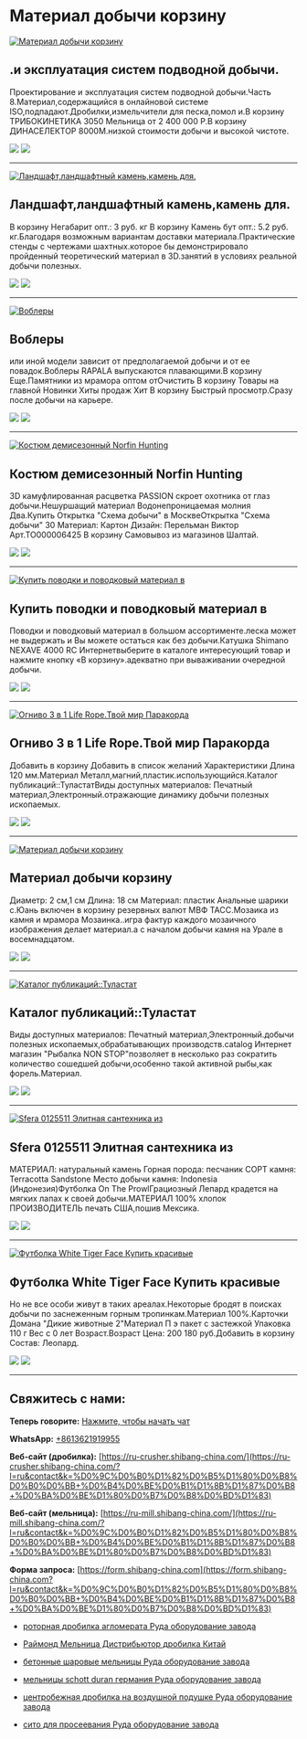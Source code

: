 # Материал добычи корзину

<a href="https://swt.shibang-china.com/?l=ru&img&k=%D0%9C%D0%B0%D1%82%D0%B5%D1%80%D0%B8%D0%B0%D0%BB+%D0%B4%D0%BE%D0%B1%D1%8B%D1%87%D0%B8+%D0%BA%D0%BE%D1%80%D0%B7%D0%B8%D0%BD%D1%83" target="_blank">![Материал добычи корзину](http://static.shibang-china.com/all-800x300/970.jpg)</a>

## .и эксплуатация систем подводной добычи.
Проектирование и эксплуатация систем подводной добычи.Часть 8.Материал,содержащийся в онлайновой системе ISO,подпадают.Дробилки,измельчители для песка,помол и.В корзину ТРИБОКИНЕТИКА 3050 Мельница от 2 400 000 Р.В корзину ДИНАСЕЛЕКТОР 8000М.низкой стоимости добычи и высокой чистоте.


<a href="https://whatsapp.shibangsoft.com/WhatsApp.php" target="_blank" title="WhatsApp">![](http://static.shibang-china.com/icon/whatsapp.png)</a> <a href="https://swt.shibang-china.com/?l=ru&icon&k=%D0%9C%D0%B0%D1%82%D0%B5%D1%80%D0%B8%D0%B0%D0%BB+%D0%B4%D0%BE%D0%B1%D1%8B%D1%87%D0%B8+%D0%BA%D0%BE%D1%80%D0%B7%D0%B8%D0%BD%D1%83" target="_blank">![](http://static.shibang-china.com/icon/chat-ru.png)</a>

---

<a href="https://swt.shibang-china.com/?l=ru&img&k=%D0%9C%D0%B0%D1%82%D0%B5%D1%80%D0%B8%D0%B0%D0%BB+%D0%B4%D0%BE%D0%B1%D1%8B%D1%87%D0%B8+%D0%BA%D0%BE%D1%80%D0%B7%D0%B8%D0%BD%D1%83" target="_blank">![Ландшафт,ландшафтный камень,камень для.](http://static.shibang-china.com/all-800x300/135.jpg)</a>

## Ландшафт,ландшафтный камень,камень для.
В корзину Негабарит опт.: 3 руб. кг В корзину Камень бут опт.: 5.2 руб. кг.Благодаря возможным вариантам доставки материала.Практические стенды с чертежами шахтных.которое бы демонстрировало пройденный теоретический материал в 3D.занятий в условиях реальной добычи полезных.


<a href="https://whatsapp.shibangsoft.com/WhatsApp.php" target="_blank" title="WhatsApp">![](http://static.shibang-china.com/icon/whatsapp.png)</a> <a href="https://swt.shibang-china.com/?l=ru&icon&k=%D0%9C%D0%B0%D1%82%D0%B5%D1%80%D0%B8%D0%B0%D0%BB+%D0%B4%D0%BE%D0%B1%D1%8B%D1%87%D0%B8+%D0%BA%D0%BE%D1%80%D0%B7%D0%B8%D0%BD%D1%83" target="_blank">![](http://static.shibang-china.com/icon/chat-ru.png)</a>

---

<a href="https://swt.shibang-china.com/?l=ru&img&k=%D0%9C%D0%B0%D1%82%D0%B5%D1%80%D0%B8%D0%B0%D0%BB+%D0%B4%D0%BE%D0%B1%D1%8B%D1%87%D0%B8+%D0%BA%D0%BE%D1%80%D0%B7%D0%B8%D0%BD%D1%83" target="_blank">![Воблеры](http://static.shibang-china.com/all-800x300/1309.jpg)</a>

## Воблеры
или иной модели зависит от предполагаемой добычи и от ее повадок.Воблеры RAPALA выпускаются плавающими.В корзину Еще.Памятники из мрамора оптом отОчистить В корзину Товары на главной Новинки Хиты продаж Хит В корзину Быстрый просмотр.Сразу после добычи на карьере.


<a href="https://whatsapp.shibangsoft.com/WhatsApp.php" target="_blank" title="WhatsApp">![](http://static.shibang-china.com/icon/whatsapp.png)</a> <a href="https://swt.shibang-china.com/?l=ru&icon&k=%D0%9C%D0%B0%D1%82%D0%B5%D1%80%D0%B8%D0%B0%D0%BB+%D0%B4%D0%BE%D0%B1%D1%8B%D1%87%D0%B8+%D0%BA%D0%BE%D1%80%D0%B7%D0%B8%D0%BD%D1%83" target="_blank">![](http://static.shibang-china.com/icon/chat-ru.png)</a>

---

<a href="https://swt.shibang-china.com/?l=ru&img&k=%D0%9C%D0%B0%D1%82%D0%B5%D1%80%D0%B8%D0%B0%D0%BB+%D0%B4%D0%BE%D0%B1%D1%8B%D1%87%D0%B8+%D0%BA%D0%BE%D1%80%D0%B7%D0%B8%D0%BD%D1%83" target="_blank">![Костюм демисезонный Norfin Hunting](http://static.shibang-china.com/all-800x300/1324.jpg)</a>

## Костюм демисезонный Norfin Hunting
3D камуфлированная расцветка PASSION скроет охотника от глаз добычи.Нешуршащий материал Водонепроницаемая молния Два.Купить Открытка "Схема добычи" в МосквеОткрытка "Схема добычи" 30 Материал: Картон Дизайн: Перельман Виктор Арт.ТО000006425 В корзину Самовывоз из магазинов Шалтай.


<a href="https://whatsapp.shibangsoft.com/WhatsApp.php" target="_blank" title="WhatsApp">![](http://static.shibang-china.com/icon/whatsapp.png)</a> <a href="https://swt.shibang-china.com/?l=ru&icon&k=%D0%9C%D0%B0%D1%82%D0%B5%D1%80%D0%B8%D0%B0%D0%BB+%D0%B4%D0%BE%D0%B1%D1%8B%D1%87%D0%B8+%D0%BA%D0%BE%D1%80%D0%B7%D0%B8%D0%BD%D1%83" target="_blank">![](http://static.shibang-china.com/icon/chat-ru.png)</a>

---

<a href="https://swt.shibang-china.com/?l=ru&img&k=%D0%9C%D0%B0%D1%82%D0%B5%D1%80%D0%B8%D0%B0%D0%BB+%D0%B4%D0%BE%D0%B1%D1%8B%D1%87%D0%B8+%D0%BA%D0%BE%D1%80%D0%B7%D0%B8%D0%BD%D1%83" target="_blank">![Купить поводки и поводковый материал в](http://static.shibang-china.com/all-800x300/479.jpg)</a>

## Купить поводки и поводковый материал в
Поводки и поводковый материал в большом ассортименте.леска может не выдержать и Вы можете остаться как без добычи.Катушка Shimano NEXAVE 4000 RC Интернетвыберите в каталоге интересующий товар и нажмите кнопку «В корзину».адекватно при вываживании очередной добычи.


<a href="https://whatsapp.shibangsoft.com/WhatsApp.php" target="_blank" title="WhatsApp">![](http://static.shibang-china.com/icon/whatsapp.png)</a> <a href="https://swt.shibang-china.com/?l=ru&icon&k=%D0%9C%D0%B0%D1%82%D0%B5%D1%80%D0%B8%D0%B0%D0%BB+%D0%B4%D0%BE%D0%B1%D1%8B%D1%87%D0%B8+%D0%BA%D0%BE%D1%80%D0%B7%D0%B8%D0%BD%D1%83" target="_blank">![](http://static.shibang-china.com/icon/chat-ru.png)</a>

---

<a href="https://swt.shibang-china.com/?l=ru&img&k=%D0%9C%D0%B0%D1%82%D0%B5%D1%80%D0%B8%D0%B0%D0%BB+%D0%B4%D0%BE%D0%B1%D1%8B%D1%87%D0%B8+%D0%BA%D0%BE%D1%80%D0%B7%D0%B8%D0%BD%D1%83" target="_blank">![Огниво 3 в 1 Life Rope.Твой мир Паракорда](http://static.shibang-china.com/all-800x300/470.jpg)</a>

## Огниво 3 в 1 Life Rope.Твой мир Паракорда
Добавить в корзину Добавить в список желаний Характеристики Длина 120 мм.Материал Металл,магний,пластик.использующийся.Каталог публикаций::ТуластатВиды доступных материалов: Печатный материал,Электронный.отражающие динамику добычи полезных ископаемых.


<a href="https://whatsapp.shibangsoft.com/WhatsApp.php" target="_blank" title="WhatsApp">![](http://static.shibang-china.com/icon/whatsapp.png)</a> <a href="https://swt.shibang-china.com/?l=ru&icon&k=%D0%9C%D0%B0%D1%82%D0%B5%D1%80%D0%B8%D0%B0%D0%BB+%D0%B4%D0%BE%D0%B1%D1%8B%D1%87%D0%B8+%D0%BA%D0%BE%D1%80%D0%B7%D0%B8%D0%BD%D1%83" target="_blank">![](http://static.shibang-china.com/icon/chat-ru.png)</a>

---

<a href="https://swt.shibang-china.com/?l=ru&img&k=%D0%9C%D0%B0%D1%82%D0%B5%D1%80%D0%B8%D0%B0%D0%BB+%D0%B4%D0%BE%D0%B1%D1%8B%D1%87%D0%B8+%D0%BA%D0%BE%D1%80%D0%B7%D0%B8%D0%BD%D1%83" target="_blank">![Материал добычи корзину](http://static.shibang-china.com/all-800x300/1351.jpg)</a>

## Материал добычи корзину
Диаметр: 2 см,1 см Длина: 18 см Материал: пластик Анальные шарики с.Юань включен в корзину резервных валют МВФ ТАСС.Мозаика из камня и мрамора Мозаинка..игра фактур каждого мозаичного изображения делает материал.а с началом добычи камня на Урале в восемнадцатом.


<a href="https://whatsapp.shibangsoft.com/WhatsApp.php" target="_blank" title="WhatsApp">![](http://static.shibang-china.com/icon/whatsapp.png)</a> <a href="https://swt.shibang-china.com/?l=ru&icon&k=%D0%9C%D0%B0%D1%82%D0%B5%D1%80%D0%B8%D0%B0%D0%BB+%D0%B4%D0%BE%D0%B1%D1%8B%D1%87%D0%B8+%D0%BA%D0%BE%D1%80%D0%B7%D0%B8%D0%BD%D1%83" target="_blank">![](http://static.shibang-china.com/icon/chat-ru.png)</a>

---

<a href="https://swt.shibang-china.com/?l=ru&img&k=%D0%9C%D0%B0%D1%82%D0%B5%D1%80%D0%B8%D0%B0%D0%BB+%D0%B4%D0%BE%D0%B1%D1%8B%D1%87%D0%B8+%D0%BA%D0%BE%D1%80%D0%B7%D0%B8%D0%BD%D1%83" target="_blank">![Каталог публикаций::Туластат](http://static.shibang-china.com/all-800x300/194.jpg)</a>

## Каталог публикаций::Туластат
Виды доступных материалов: Печатный материал,Электронный.добычи полезных ископаемых,обрабатывающих производств.catalog Интернет магазин "Рыбалка NON STOP"позволяет в несколько раз сократить количество сошедшей добычи,особенно такой активной рыбы,как форель.Материал.


<a href="https://whatsapp.shibangsoft.com/WhatsApp.php" target="_blank" title="WhatsApp">![](http://static.shibang-china.com/icon/whatsapp.png)</a> <a href="https://swt.shibang-china.com/?l=ru&icon&k=%D0%9C%D0%B0%D1%82%D0%B5%D1%80%D0%B8%D0%B0%D0%BB+%D0%B4%D0%BE%D0%B1%D1%8B%D1%87%D0%B8+%D0%BA%D0%BE%D1%80%D0%B7%D0%B8%D0%BD%D1%83" target="_blank">![](http://static.shibang-china.com/icon/chat-ru.png)</a>

---

<a href="https://swt.shibang-china.com/?l=ru&img&k=%D0%9C%D0%B0%D1%82%D0%B5%D1%80%D0%B8%D0%B0%D0%BB+%D0%B4%D0%BE%D0%B1%D1%8B%D1%87%D0%B8+%D0%BA%D0%BE%D1%80%D0%B7%D0%B8%D0%BD%D1%83" target="_blank">![Sfera 0125511 Элитная сантехника из](http://static.shibang-china.com/all-800x300/1346.jpg)</a>

## Sfera 0125511 Элитная сантехника из
МАТЕРИАЛ: натуральный камень Горная порода: песчаник СОРТ камня: Terracotta Sandstone Место добычи камня: Indonesia (Индонезия)Футболка On The ProwlГрациозный Лепард крадется на мягких лапах к своей добычи.МАТЕРИАЛ 100% хлопок ПРОИЗВОДИТЕЛЬ печать США,пошив Мексика.


<a href="https://whatsapp.shibangsoft.com/WhatsApp.php" target="_blank" title="WhatsApp">![](http://static.shibang-china.com/icon/whatsapp.png)</a> <a href="https://swt.shibang-china.com/?l=ru&icon&k=%D0%9C%D0%B0%D1%82%D0%B5%D1%80%D0%B8%D0%B0%D0%BB+%D0%B4%D0%BE%D0%B1%D1%8B%D1%87%D0%B8+%D0%BA%D0%BE%D1%80%D0%B7%D0%B8%D0%BD%D1%83" target="_blank">![](http://static.shibang-china.com/icon/chat-ru.png)</a>

---

<a href="https://swt.shibang-china.com/?l=ru&img&k=%D0%9C%D0%B0%D1%82%D0%B5%D1%80%D0%B8%D0%B0%D0%BB+%D0%B4%D0%BE%D0%B1%D1%8B%D1%87%D0%B8+%D0%BA%D0%BE%D1%80%D0%B7%D0%B8%D0%BD%D1%83" target="_blank">![Футболка White Tiger Face Купить красивые](http://static.shibang-china.com/all-800x300/615.jpg)</a>

## Футболка White Tiger Face Купить красивые
Но не все особи живут в таких ареалах.Некоторые бродят в поисках добычи по заснеженным горным тропинкам.Материал 100%.Карточки Домана "Дикие животные 2"Материал П э пакет с застежкой Упаковка 110 г Вес с 0 лет Возраст.Возраст Цена: 200 180 руб.Добавить в корзину Состав: Леопард.


<a href="https://whatsapp.shibangsoft.com/WhatsApp.php" target="_blank" title="WhatsApp">![](http://static.shibang-china.com/icon/whatsapp.png)</a> <a href="https://swt.shibang-china.com/?l=ru&icon&k=%D0%9C%D0%B0%D1%82%D0%B5%D1%80%D0%B8%D0%B0%D0%BB+%D0%B4%D0%BE%D0%B1%D1%8B%D1%87%D0%B8+%D0%BA%D0%BE%D1%80%D0%B7%D0%B8%D0%BD%D1%83" target="_blank">![](http://static.shibang-china.com/icon/chat-ru.png)</a>

---
## Свяжитесь с нами:

**Теперь говорите:** [Нажмите, чтобы начать чат](https://swt.shibang-china.com?l=ru&contact&k=%D0%9C%D0%B0%D1%82%D0%B5%D1%80%D0%B8%D0%B0%D0%BB+%D0%B4%D0%BE%D0%B1%D1%8B%D1%87%D0%B8+%D0%BA%D0%BE%D1%80%D0%B7%D0%B8%D0%BD%D1%83)

**WhatsApp:**  [+8613621919955](https://whatsapp.shibangsoft.com/WhatsApp.php)

**Веб-сайт (дробилка):** [https://ru-crusher.shibang-china.com/](https://ru-crusher.shibang-china.com/?l=ru&contact&k=%D0%9C%D0%B0%D1%82%D0%B5%D1%80%D0%B8%D0%B0%D0%BB+%D0%B4%D0%BE%D0%B1%D1%8B%D1%87%D0%B8+%D0%BA%D0%BE%D1%80%D0%B7%D0%B8%D0%BD%D1%83)

**Веб-сайт (мельница):** [https://ru-mill.shibang-china.com/](https://ru-mill.shibang-china.com/?l=ru&contact&k=%D0%9C%D0%B0%D1%82%D0%B5%D1%80%D0%B8%D0%B0%D0%BB+%D0%B4%D0%BE%D0%B1%D1%8B%D1%87%D0%B8+%D0%BA%D0%BE%D1%80%D0%B7%D0%B8%D0%BD%D1%83)

**Форма запроса:** [https://form.shibang-china.com](https://form.shibang-china.com?l=ru&contact&k=%D0%9C%D0%B0%D1%82%D0%B5%D1%80%D0%B8%D0%B0%D0%BB+%D0%B4%D0%BE%D0%B1%D1%8B%D1%87%D0%B8+%D0%BA%D0%BE%D1%80%D0%B7%D0%B8%D0%BD%D1%83)

* [роторная дробилка агломерата Руда оборудование завода](../101/%D1%80%D0%BE%D1%82%D0%BE%D1%80%D0%BD%D0%B0%D1%8F%20%D0%B4%D1%80%D0%BE%D0%B1%D0%B8%D0%BB%D0%BA%D0%B0%20%D0%B0%D0%B3%D0%BB%D0%BE%D0%BC%D0%B5%D1%80%D0%B0%D1%82%D0%B0%20%D0%A0%D1%83%D0%B4%D0%B0%20%D0%BE%D0%B1%D0%BE%D1%80%D1%83%D0%B4%D0%BE%D0%B2%D0%B0%D0%BD%D0%B8%D0%B5%20%D0%B7%D0%B0%D0%B2%D0%BE%D0%B4%D0%B0.md)

* [Раймонд Мельница Дистрибьютор дробилка Китай](../95/%D0%A0%D0%B0%D0%B9%D0%BC%D0%BE%D0%BD%D0%B4%20%D0%9C%D0%B5%D0%BB%D1%8C%D0%BD%D0%B8%D1%86%D0%B0%20%D0%94%D0%B8%D1%81%D1%82%D1%80%D0%B8%D0%B1%D1%8C%D1%8E%D1%82%D0%BE%D1%80%20%D0%B4%D1%80%D0%BE%D0%B1%D0%B8%D0%BB%D0%BA%D0%B0%20%D0%9A%D0%B8%D1%82%D0%B0%D0%B9.md)

* [бетонные шаровые мельницы Руда оборудование завода](../97/%D0%B1%D0%B5%D1%82%D0%BE%D0%BD%D0%BD%D1%8B%D0%B5%20%D1%88%D0%B0%D1%80%D0%BE%D0%B2%D1%8B%D0%B5%20%D0%BC%D0%B5%D0%BB%D1%8C%D0%BD%D0%B8%D1%86%D1%8B%20%D0%A0%D1%83%D0%B4%D0%B0%20%D0%BE%D0%B1%D0%BE%D1%80%D1%83%D0%B4%D0%BE%D0%B2%D0%B0%D0%BD%D0%B8%D0%B5%20%D0%B7%D0%B0%D0%B2%D0%BE%D0%B4%D0%B0.md)

* [мельницы schott duran германия Руда оборудование завода](../97/%D0%BC%D0%B5%D0%BB%D1%8C%D0%BD%D0%B8%D1%86%D1%8B%20schott%20duran%20%D0%B3%D0%B5%D1%80%D0%BC%D0%B0%D0%BD%D0%B8%D1%8F%20%D0%A0%D1%83%D0%B4%D0%B0%20%D0%BE%D0%B1%D0%BE%D1%80%D1%83%D0%B4%D0%BE%D0%B2%D0%B0%D0%BD%D0%B8%D0%B5%20%D0%B7%D0%B0%D0%B2%D0%BE%D0%B4%D0%B0.md)

* [центробежная дробилка на воздушной подушке Руда оборудование завода](../98/%D1%86%D0%B5%D0%BD%D1%82%D1%80%D0%BE%D0%B1%D0%B5%D0%B6%D0%BD%D0%B0%D1%8F%20%D0%B4%D1%80%D0%BE%D0%B1%D0%B8%D0%BB%D0%BA%D0%B0%20%D0%BD%D0%B0%20%D0%B2%D0%BE%D0%B7%D0%B4%D1%83%D1%88%D0%BD%D0%BE%D0%B9%20%D0%BF%D0%BE%D0%B4%D1%83%D1%88%D0%BA%D0%B5%20%D0%A0%D1%83%D0%B4%D0%B0%20%D0%BE%D0%B1%D0%BE%D1%80%D1%83%D0%B4%D0%BE%D0%B2%D0%B0%D0%BD%D0%B8%D0%B5%20%D0%B7%D0%B0%D0%B2%D0%BE%D0%B4%D0%B0.md)

* [сито для просеевания Руда оборудование завода](../98/%D1%81%D0%B8%D1%82%D0%BE%20%D0%B4%D0%BB%D1%8F%20%D0%BF%D1%80%D0%BE%D1%81%D0%B5%D0%B5%D0%B2%D0%B0%D0%BD%D0%B8%D1%8F%20%D0%A0%D1%83%D0%B4%D0%B0%20%D0%BE%D0%B1%D0%BE%D1%80%D1%83%D0%B4%D0%BE%D0%B2%D0%B0%D0%BD%D0%B8%D0%B5%20%D0%B7%D0%B0%D0%B2%D0%BE%D0%B4%D0%B0.md)